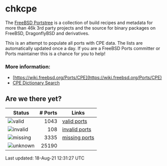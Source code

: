 # chkcpe

The [FreeBSD Portstree](https://cgit.freebsd.org/ports) is a collection of build recipes
and metadata for more than 46k 3rd party projects and the source for binary packages on
FreeBSD, DragonflyBSD and derivatives.

This is an attempt to populate all ports with CPE data. The lists are automatically
updated once a day. If you are a FreeBSD Ports committer or Ports maintainer this is a
chance for you to help!

### More information:
* [https://wiki.freebsd.org/Ports/CPE](https://wiki.freebsd.org/Ports/CPE)
* [CPE Dictionary Search](http://web.nvd.nist.gov/view/cpe/search)


## Are we there yet?

| Status                                                   | # Ports | Links                                                         |
| ---------------------------------------------------------| ------: | ------------------------------------------------------------- |
| ![valid](https://img.shields.io/badge/valid-brightgreen) |    1043 | [valid ports](https://github.com/decke/chkcpe/wiki/valid)     |
| ![invalid](https://img.shields.io/badge/invalid-red)     |     108 | [invalid ports](https://github.com/decke/chkcpe/wiki/invalid) |
| ![missing](https://img.shields.io/badge/missing-orange)  |    3335 | [missing ports](https://github.com/decke/chkcpe/wiki/missing) |
| ![unknown](https://img.shields.io/badge/unknown-grey)    |   25190 |  |

Last updated: 18-Aug-21 12:31:27 UTC
